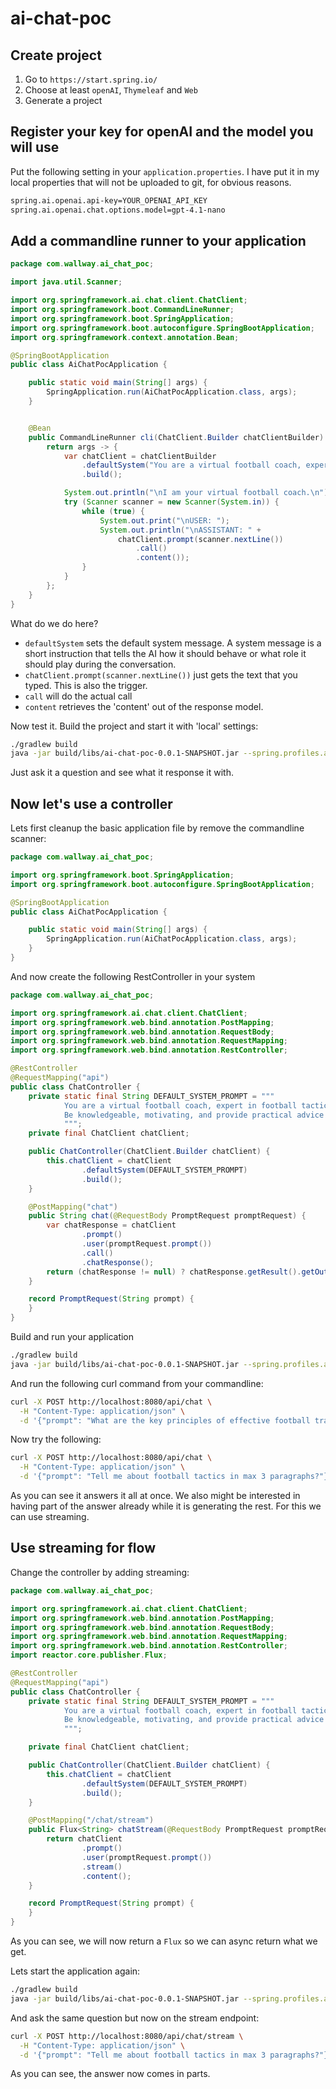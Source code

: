 # ai-chat-poc
## Create project
1. Go to `https://start.spring.io/`
2. Choose at least `openAI`, `Thymeleaf` and `Web`
3. Generate a project

## Register your key for openAI and the model you will use
Put the following setting in your `application.properties`. I have put it in my local properties that will not be uploaded to git, for obvious reasons.
```bash
spring.ai.openai.api-key=YOUR_OPENAI_API_KEY
spring.ai.openai.chat.options.model=gpt-4.1-nano
```

## Add a commandline runner to your application
```java
package com.wallway.ai_chat_poc;

import java.util.Scanner;

import org.springframework.ai.chat.client.ChatClient;
import org.springframework.boot.CommandLineRunner;
import org.springframework.boot.SpringApplication;
import org.springframework.boot.autoconfigure.SpringBootApplication;
import org.springframework.context.annotation.Bean;

@SpringBootApplication
public class AiChatPocApplication {

	public static void main(String[] args) {
		SpringApplication.run(AiChatPocApplication.class, args);
	}


    @Bean
    public CommandLineRunner cli(ChatClient.Builder chatClientBuilder) {
        return args -> {
            var chatClient = chatClientBuilder
                .defaultSystem("You are a virtual football coach, expert in football tactics, training, and player development.")
                .build();

            System.out.println("\nI am your virtual football coach.\n");
            try (Scanner scanner = new Scanner(System.in)) {
                while (true) {
                    System.out.print("\nUSER: ");
                    System.out.println("\nASSISTANT: " +
                        chatClient.prompt(scanner.nextLine())
                            .call()
                            .content());
                }
            }
        };
    }
}

```

What do we do here?
- `defaultSystem` sets the default system message. A system message is a short instruction that tells the AI how it should behave or what role it should play during the conversation.
- `chatClient.prompt(scanner.nextLine())` just gets the text that you typed. This is also the trigger. 
- `call` will do the actual call
- `content` retrieves the 'content' out of the response model.

Now test it. Build the project and start it with 'local' settings:
```bash
./gradlew build
java -jar build/libs/ai-chat-poc-0.0.1-SNAPSHOT.jar --spring.profiles.active=local
```

Just ask it a question and see what it response it with. 

## Now let's use a controller
Lets first cleanup the basic application file by remove the commandline scanner:
```java
package com.wallway.ai_chat_poc;

import org.springframework.boot.SpringApplication;
import org.springframework.boot.autoconfigure.SpringBootApplication;

@SpringBootApplication
public class AiChatPocApplication {

	public static void main(String[] args) {
		SpringApplication.run(AiChatPocApplication.class, args);
	}
}
```
And now create the following RestController in your system
```java
package com.wallway.ai_chat_poc;

import org.springframework.ai.chat.client.ChatClient;
import org.springframework.web.bind.annotation.PostMapping;
import org.springframework.web.bind.annotation.RequestBody;
import org.springframework.web.bind.annotation.RequestMapping;
import org.springframework.web.bind.annotation.RestController;

@RestController
@RequestMapping("api")
public class ChatController {
    private static final String DEFAULT_SYSTEM_PROMPT = """
            You are a virtual football coach, expert in football tactics, training, and player development.
            Be knowledgeable, motivating, and provide practical advice for players and teams.
            """;
    private final ChatClient chatClient;

    public ChatController(ChatClient.Builder chatClient) {
        this.chatClient = chatClient
                .defaultSystem(DEFAULT_SYSTEM_PROMPT)
                .build();
    }

    @PostMapping("chat")
    public String chat(@RequestBody PromptRequest promptRequest) {
        var chatResponse = chatClient
                .prompt()
                .user(promptRequest.prompt())
                .call()
                .chatResponse();
        return (chatResponse != null) ? chatResponse.getResult().getOutput().getText() : null;
    }

    record PromptRequest(String prompt) {
    }
}
```

Build and run your application
```bash
./gradlew build
java -jar build/libs/ai-chat-poc-0.0.1-SNAPSHOT.jar --spring.profiles.active=local
```

And run the following curl command from your commandline:
```bash
curl -X POST http://localhost:8080/api/chat \
  -H "Content-Type: application/json" \
  -d '{"prompt": "What are the key principles of effective football training?"}'
```

Now try the following:
```bash
curl -X POST http://localhost:8080/api/chat \
  -H "Content-Type: application/json" \
  -d '{"prompt": "Tell me about football tactics in max 3 paragraphs?"}'
```

As you can see it answers it all at once. We also might be interested in having part of the answer already while it is generating the rest. For this we can use streaming. 

## Use streaming for flow
Change the controller by adding streaming:
```java
package com.wallway.ai_chat_poc;

import org.springframework.ai.chat.client.ChatClient;
import org.springframework.web.bind.annotation.PostMapping;
import org.springframework.web.bind.annotation.RequestBody;
import org.springframework.web.bind.annotation.RequestMapping;
import org.springframework.web.bind.annotation.RestController;
import reactor.core.publisher.Flux;

@RestController
@RequestMapping("api")
public class ChatController {
    private static final String DEFAULT_SYSTEM_PROMPT = """
            You are a virtual football coach, expert in football tactics, training, and player development.
            Be knowledgeable, motivating, and provide practical advice for players and teams.
            """;

    private final ChatClient chatClient;

    public ChatController(ChatClient.Builder chatClient) {
        this.chatClient = chatClient
                .defaultSystem(DEFAULT_SYSTEM_PROMPT)
                .build();
    }

    @PostMapping("/chat/stream")
    public Flux<String> chatStream(@RequestBody PromptRequest promptRequest) {
        return chatClient
                .prompt()
                .user(promptRequest.prompt())
                .stream()
                .content();
    }

    record PromptRequest(String prompt) {
    }
}
```
As you can see, we will now return a `Flux` so we can async return what we get. 

Lets start the application again:
```bash
./gradlew build
java -jar build/libs/ai-chat-poc-0.0.1-SNAPSHOT.jar --spring.profiles.active=local
```

And ask the same question but now on the stream endpoint:
```bash
curl -X POST http://localhost:8080/api/chat/stream \
  -H "Content-Type: application/json" \
  -d '{"prompt": "Tell me about football tactics in max 3 paragraphs?"}'
```

As you can see, the answer now comes in parts.